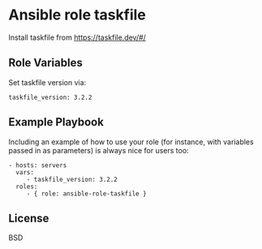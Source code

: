 Ansible role taskfile
=========

Install taskfile from https://taskfile.dev/#/


Role Variables
--------------
Set taskfile version via:
    
    taskfile_version: 3.2.2


Example Playbook
----------------

Including an example of how to use your role (for instance, with variables passed in as parameters) is always nice for users too:

    - hosts: servers
      vars:
         - taskfile_version: 3.2.2
      roles:
         - { role: ansible-role-taskfile }

License
-------

BSD

